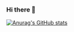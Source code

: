 ### Hi there 👋

[![Anurag's GitHub stats](https://github-readme-stats.vercel.app/api?username=ThomasMrY&show_icons=true&theme=tokyonight)](https://github.com/anuraghazra/github-readme-stats)

<!--
**xrenaa/xrenaa** is a ✨ _special_ ✨ repository because its `README.md` (this file) appears on your GitHub profile.

Here are some ideas to get you started:

- 🔭 I’m currently working on ...
- 🌱 I’m currently learning ...
- 👯 I’m looking to collaborate on ...
- 🤔 I’m looking for help with ...
- 💬 Ask me about ...
- 📫 How to reach me: ...
- 😄 Pronouns: ...
- ⚡ Fun fact: ...
-->
